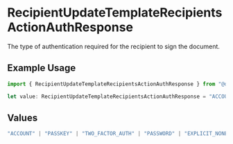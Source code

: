 # RecipientUpdateTemplateRecipientsActionAuthResponse

The type of authentication required for the recipient to sign the document.

## Example Usage

```typescript
import { RecipientUpdateTemplateRecipientsActionAuthResponse } from "@documenso/sdk-typescript/models/operations";

let value: RecipientUpdateTemplateRecipientsActionAuthResponse = "ACCOUNT";
```

## Values

```typescript
"ACCOUNT" | "PASSKEY" | "TWO_FACTOR_AUTH" | "PASSWORD" | "EXPLICIT_NONE"
```
